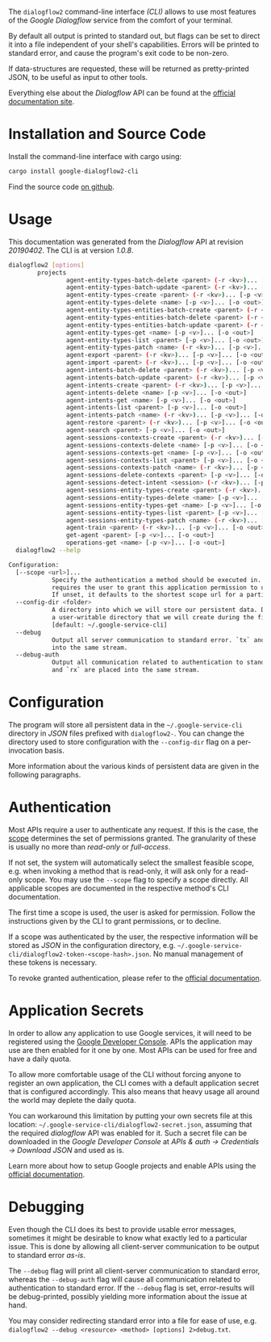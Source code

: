 <!---
DO NOT EDIT !
This file was generated automatically from 'src/mako/cli/README.md.mako'
DO NOT EDIT !
-->
The `dialogflow2` command-line interface *(CLI)* allows to use most features of the *Google Dialogflow* service from the comfort of your terminal.

By default all output is printed to standard out, but flags can be set to direct it into a file independent of your shell's
capabilities. Errors will be printed to standard error, and cause the program's exit code to be non-zero.

If data-structures are requested, these will be returned as pretty-printed JSON, to be useful as input to other tools.

Everything else about the *Dialogflow* API can be found at the
[official documentation site](https://cloud.google.com/dialogflow-enterprise/).

# Installation and Source Code

Install the command-line interface with cargo using:

```bash
cargo install google-dialogflow2-cli
```

Find the source code [on github](https://github.com/Byron/google-apis-rs/tree/master/gen/dialogflow2-cli).

# Usage

This documentation was generated from the *Dialogflow* API at revision *20190402*. The CLI is at version *1.0.8*.

```bash
dialogflow2 [options]
        projects
                agent-entity-types-batch-delete <parent> (-r <kv>)... [-p <v>]... [-o <out>]
                agent-entity-types-batch-update <parent> (-r <kv>)... [-p <v>]... [-o <out>]
                agent-entity-types-create <parent> (-r <kv>)... [-p <v>]... [-o <out>]
                agent-entity-types-delete <name> [-p <v>]... [-o <out>]
                agent-entity-types-entities-batch-create <parent> (-r <kv>)... [-p <v>]... [-o <out>]
                agent-entity-types-entities-batch-delete <parent> (-r <kv>)... [-p <v>]... [-o <out>]
                agent-entity-types-entities-batch-update <parent> (-r <kv>)... [-p <v>]... [-o <out>]
                agent-entity-types-get <name> [-p <v>]... [-o <out>]
                agent-entity-types-list <parent> [-p <v>]... [-o <out>]
                agent-entity-types-patch <name> (-r <kv>)... [-p <v>]... [-o <out>]
                agent-export <parent> (-r <kv>)... [-p <v>]... [-o <out>]
                agent-import <parent> (-r <kv>)... [-p <v>]... [-o <out>]
                agent-intents-batch-delete <parent> (-r <kv>)... [-p <v>]... [-o <out>]
                agent-intents-batch-update <parent> (-r <kv>)... [-p <v>]... [-o <out>]
                agent-intents-create <parent> (-r <kv>)... [-p <v>]... [-o <out>]
                agent-intents-delete <name> [-p <v>]... [-o <out>]
                agent-intents-get <name> [-p <v>]... [-o <out>]
                agent-intents-list <parent> [-p <v>]... [-o <out>]
                agent-intents-patch <name> (-r <kv>)... [-p <v>]... [-o <out>]
                agent-restore <parent> (-r <kv>)... [-p <v>]... [-o <out>]
                agent-search <parent> [-p <v>]... [-o <out>]
                agent-sessions-contexts-create <parent> (-r <kv>)... [-p <v>]... [-o <out>]
                agent-sessions-contexts-delete <name> [-p <v>]... [-o <out>]
                agent-sessions-contexts-get <name> [-p <v>]... [-o <out>]
                agent-sessions-contexts-list <parent> [-p <v>]... [-o <out>]
                agent-sessions-contexts-patch <name> (-r <kv>)... [-p <v>]... [-o <out>]
                agent-sessions-delete-contexts <parent> [-p <v>]... [-o <out>]
                agent-sessions-detect-intent <session> (-r <kv>)... [-p <v>]... [-o <out>]
                agent-sessions-entity-types-create <parent> (-r <kv>)... [-p <v>]... [-o <out>]
                agent-sessions-entity-types-delete <name> [-p <v>]... [-o <out>]
                agent-sessions-entity-types-get <name> [-p <v>]... [-o <out>]
                agent-sessions-entity-types-list <parent> [-p <v>]... [-o <out>]
                agent-sessions-entity-types-patch <name> (-r <kv>)... [-p <v>]... [-o <out>]
                agent-train <parent> (-r <kv>)... [-p <v>]... [-o <out>]
                get-agent <parent> [-p <v>]... [-o <out>]
                operations-get <name> [-p <v>]... [-o <out>]
  dialogflow2 --help

Configuration:
  [--scope <url>]...
            Specify the authentication a method should be executed in. Each scope
            requires the user to grant this application permission to use it.
            If unset, it defaults to the shortest scope url for a particular method.
  --config-dir <folder>
            A directory into which we will store our persistent data. Defaults to
            a user-writable directory that we will create during the first invocation.
            [default: ~/.google-service-cli]
  --debug
            Output all server communication to standard error. `tx` and `rx` are placed
            into the same stream.
  --debug-auth
            Output all communication related to authentication to standard error. `tx`
            and `rx` are placed into the same stream.

```

# Configuration

The program will store all persistent data in the `~/.google-service-cli` directory in *JSON* files prefixed with `dialogflow2-`.  You can change the directory used to store configuration with the `--config-dir` flag on a per-invocation basis.

More information about the various kinds of persistent data are given in the following paragraphs.

# Authentication

Most APIs require a user to authenticate any request. If this is the case, the [scope][scopes] determines the 
set of permissions granted. The granularity of these is usually no more than *read-only* or *full-access*.

If not set, the system will automatically select the smallest feasible scope, e.g. when invoking a
method that is read-only, it will ask only for a read-only scope. 
You may use the `--scope` flag to specify a scope directly. 
All applicable scopes are documented in the respective method's CLI documentation.

The first time a scope is used, the user is asked for permission. Follow the instructions given 
by the CLI to grant permissions, or to decline.

If a scope was authenticated by the user, the respective information will be stored as *JSON* in the configuration
directory, e.g. `~/.google-service-cli/dialogflow2-token-<scope-hash>.json`. No manual management of these tokens
is necessary.

To revoke granted authentication, please refer to the [official documentation][revoke-access].

# Application Secrets

In order to allow any application to use Google services, it will need to be registered using the 
[Google Developer Console][google-dev-console]. APIs the application may use are then enabled for it
one by one. Most APIs can be used for free and have a daily quota.

To allow more comfortable usage of the CLI without forcing anyone to register an own application, the CLI
comes with a default application secret that is configured accordingly. This also means that heavy usage
all around the world may deplete the daily quota.

You can workaround this limitation by putting your own secrets file at this location: 
`~/.google-service-cli/dialogflow2-secret.json`, assuming that the required *dialogflow* API 
was enabled for it. Such a secret file can be downloaded in the *Google Developer Console* at 
*APIs & auth -> Credentials -> Download JSON* and used as is.

Learn more about how to setup Google projects and enable APIs using the [official documentation][google-project-new].


# Debugging

Even though the CLI does its best to provide usable error messages, sometimes it might be desirable to know
what exactly led to a particular issue. This is done by allowing all client-server communication to be 
output to standard error *as-is*.

The `--debug` flag will print all client-server communication to standard error, whereas the `--debug-auth` flag
will cause all communication related to authentication to standard error.
If the `--debug` flag is set, error-results will be debug-printed, possibly yielding more information about the 
issue at hand.

You may consider redirecting standard error into a file for ease of use, e.g. `dialogflow2 --debug <resource> <method> [options] 2>debug.txt`.


[scopes]: https://developers.google.com/+/api/oauth#scopes
[revoke-access]: http://webapps.stackexchange.com/a/30849
[google-dev-console]: https://console.developers.google.com/
[google-project-new]: https://developers.google.com/console/help/new/